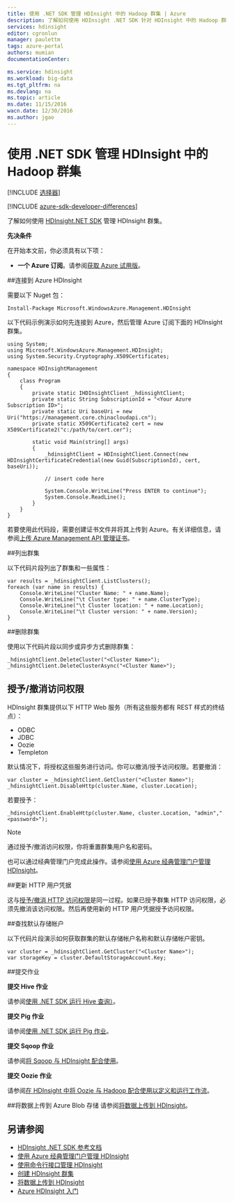 ```yaml
---
title: 使用 .NET SDK 管理 HDInsight 中的 Hadoop 群集 | Azure
description: 了解如何使用 HDInsight .NET SDK 针对 HDInsight 中的 Hadoop 群集执行管理任务。
services: hdinsight
editor: cgronlun
manager: paulettm
tags: azure-portal
authors: mumian
documentationCenter: 

ms.service: hdinsight
ms.workload: big-data
ms.tgt_pltfrm: na
ms.devlang: na
ms.topic: article
ms.date: 11/15/2016
wacn.date: 12/30/2016
ms.author: jgao
---
```


# 使用 .NET SDK 管理 HDInsight 中的 Hadoop 群集

[!INCLUDE [选择器](../../includes/hdinsight-portal-management-selector.md)]

[!INCLUDE [azure-sdk-developer-differences](../../includes/azure-sdk-developer-differences.md)]

了解如何使用 [HDInsight.NET SDK](https://msdn.microsoft.com/zh-cn/library/mt271028.aspx) 管理 HDInsight 群集。

**先决条件**

在开始本文前，你必须具有以下项：

- **一个 Azure 订阅**。请参阅[获取 Azure 试用版](https://www.azure.cn/pricing/1rmb-trial/)。

##连接到 Azure HDInsight

需要以下 Nuget 包：

```
Install-Package Microsoft.WindowsAzure.Management.HDInsight
```

以下代码示例演示如何先连接到 Azure，然后管理 Azure 订阅下面的 HDInsight 群集。

```
using System;
using Microsoft.WindowsAzure.Management.HDInsight;
using System.Security.Cryptography.X509Certificates;

namespace HDInsightManagement
{
    class Program
    {
        private static IHDInsightClient _hdinsightClient;
        private static String SubscriptionId = "<Your Azure Subscription ID>";
        private static Uri baseUri = new Uri("https://management.core.chinacloudapi.cn");
        private static X509Certificate2 cert = new X509Certificate2("c:/path/to/cert.cer");

        static void Main(string[] args)
        {
            _hdinsightClient = HDInsightClient.Connect(new HDInsightCertificateCredential(new Guid(SubscriptionId), cert, baseUri));

            // insert code here

            System.Console.WriteLine("Press ENTER to continue");
            System.Console.ReadLine();
        }
    }
}
```

若要使用此代码段，需要创建证书文件并将其上传到 Azure。有关详细信息，请参阅[上传 Azure Management API 管理证书](../azure-api-management-certs.md)。

##列出群集

以下代码片段列出了群集和一些属性：

```
var results = _hdinsightClient.ListClusters();
foreach (var name in results) {
    Console.WriteLine("Cluster Name: " + name.Name);
    Console.WriteLine("\t Cluster type: " + name.ClusterType);
    Console.WriteLine("\t Cluster location: " + name.Location);
    Console.WriteLine("\t Cluster version: " + name.Version);
}
```

##删除群集

使用以下代码片段以同步或异步方式删除群集：

```
_hdinsightClient.DeleteCluster("<Cluster Name>");
_hdinsightClient.DeleteClusterAsync("<Cluster Name>");
```

## <a name="grant/revoke-access"></a>授予/撤消访问权限

HDInsight 群集提供以下 HTTP Web 服务（所有这些服务都有 REST 样式的终结点）：

- ODBC
- JDBC
- Oozie
- Templeton

默认情况下，将授权这些服务进行访问。你可以撤消/授予访问权限。若要撤消：

```
var cluster = _hdinsightClient.GetCluster("<Cluster Name>");
_hdinsightClient.DisableHttp(cluster.Name, cluster.Location);
```

若要授予：

```
_hdinsightClient.EnableHttp(cluster.Name, cluster.Location, "admin","<password>");
```

>[!NOTE]
> 通过授予/撤消访问权限，你将重置群集用户名和密码。

也可以通过经典管理门户完成此操作。请参阅[使用 Azure 经典管理门户管理 HDInsight][hdinsight-admin-portal]。

##更新 HTTP 用户凭据

这与[授予/撤消 HTTP 访问权限](#grant/revoke-access)是同一过程。如果已授予群集 HTTP 访问权限，必须先撤消该访问权限。然后再使用新的 HTTP 用户凭据授予访问权限。

##查找默认存储帐户

以下代码片段演示如何获取群集的默认存储帐户名称和默认存储帐户密钥。

```
var cluster = _hdinsightClient.GetCluster("<Cluster Name>");
var storageKey = cluster.DefaultStorageAccount.Key;
```

##提交作业

**提交 Hive 作业**

请参阅[使用 .NET SDK 运行 Hive 查询）](./hdinsight-hadoop-use-hive-dotnet-sdk.md)。

**提交 Pig 作业**

请参阅[使用 .NET SDK 运行 Pig 作业](./hdinsight-hadoop-use-pig-dotnet-sdk-v1.md)。

**提交 Sqoop 作业**

请参阅[将 Sqoop 与 HDInsight 配合使用](./hdinsight-hadoop-use-sqoop-dotnet-sdk.md)。

**提交 Oozie 作业**

请参阅[在 HDInsight 中将 Oozie 与 Hadoop 配合使用以定义和运行工作流](./hdinsight-use-oozie.md)。

##将数据上传到 Azure Blob 存储
请参阅[将数据上传到 HDInsight][hdinsight-upload-data]。

## 另请参阅
* [HDInsight .NET SDK 参考文档](https://msdn.microsoft.com/zh-cn/library/mt271028.aspx)
* [使用 Azure 经典管理门户管理 HDInsight][hdinsight-admin-portal]
* [使用命令行接口管理 HDInsight][hdinsight-admin-cli]
* [创建 HDInsight 群集][hdinsight-provision]
* [将数据上传到 HDInsight][hdinsight-upload-data]
* [Azure HDInsight 入门][hdinsight-get-started]

[azure-purchase-options]: https://www.azure.cn/pricing/overview/
[azure-member-offers]: https://www.azure.cn/pricing/member-offers/
[azure-trial]: https://www.azure.cn/pricing/1rmb-trial/

[hdinsight-get-started]: ./hdinsight-hadoop-tutorial-get-started-windows-v1.md
[hdinsight-provision]: ./hdinsight-provision-clusters-v1.md
[hdinsight-provision-custom-options]: ./hdinsight-provision-clusters-v1.md#configuration
[hdinsight-submit-jobs]: ./hdinsight-submit-hadoop-jobs-programmatically.md

[hdinsight-admin-cli]: ./hdinsight-administer-use-command-line.md
[hdinsight-admin-portal]: ./hdinsight-administer-use-management-portal-v1.md
[hdinsight-storage]: ./hdinsight-hadoop-use-blob-storage.md
[hdinsight-use-hive]: ./hdinsight-use-hive.md
[hdinsight-use-mapreduce]: ./hdinsight-use-mapreduce.md
[hdinsight-upload-data]: ./hdinsight-upload-data.md
[hdinsight-flight]: ./hdinsight-analyze-flight-delay-data.md

<!---HONumber=Mooncake_Quality_Review_1215_2016-->
